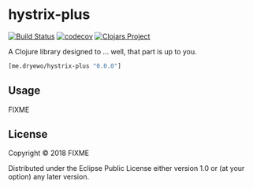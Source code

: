 # hystrix-plus
[![Build Status](https://travis-ci.org/dryewo/hystrix-plus.svg?branch=master)](https://travis-ci.org/dryewo/hystrix-plus)
[![codecov](https://codecov.io/gh/dryewo/hystrix-plus/branch/master/graph/badge.svg)](https://codecov.io/gh/dryewo/hystrix-plus)
[![Clojars Project](https://img.shields.io/clojars/v/me.dryewo/hystrix-plus.svg)](https://clojars.org/me.dryewo/hystrix-plus)

A Clojure library designed to ... well, that part is up to you.

```clj
[me.dryewo/hystrix-plus "0.0.0"]
```

## Usage

FIXME

## License

Copyright © 2018 FIXME

Distributed under the Eclipse Public License either version 1.0 or (at
your option) any later version.
